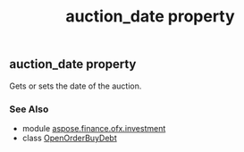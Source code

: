 ﻿---
title: auction_date property
second_title: Aspose.Finance for Python via .NET API References
description: 
type: docs
weight: 40
url: /python-net/aspose.finance.ofx.investment/openorderbuydebt/auction_date/
is_root: false
---

## auction_date property


Gets or sets the date of the auction.

### See Also
* module [aspose.finance.ofx.investment](../../)
* class [OpenOrderBuyDebt](/finance/python-net/aspose.finance.ofx.investment/openorderbuydebt)

